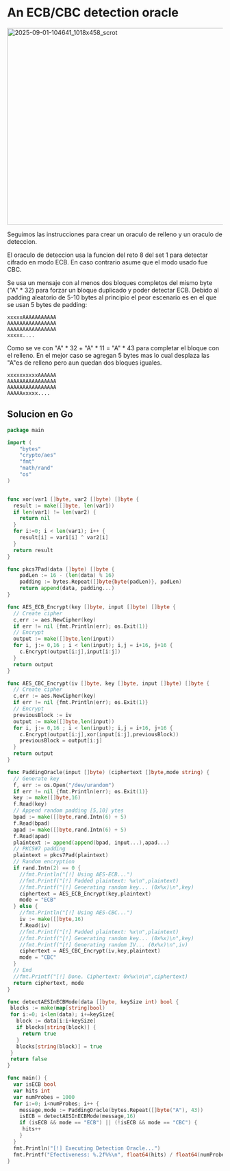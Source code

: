 # An ECB/CBC detection oracle 

<img width="1018" height="458" alt="2025-09-01-104641_1018x458_scrot" src="https://github.com/user-attachments/assets/157906fc-e07f-4a38-8a7c-a4a50e61bfc5" />

Seguimos las instrucciones para crear un oraculo de relleno y un oraculo de deteccion. 

El oraculo de deteccion usa la funcion del reto 8 del set 1 para detectar cifrado en modo ECB. En caso contrario asume que el modo usado fue CBC.

Se usa un mensaje con al menos dos bloques completos del mismo byte ("A" * 32) para forzar un bloque duplicado y poder detectar ECB. Debido al padding aleatorio de 5-10 bytes al principio el peor escenario es en el que se usan 5 bytes de padding:
```
xxxxxAAAAAAAAAAA
AAAAAAAAAAAAAAAA
AAAAAAAAAAAAAAAA
xxxxx....
```

Como se ve con "A" * 32 + "A" * 11 = "A" * 43 para completar el bloque con el relleno. En el mejor caso se agregan 5 bytes mas lo cual desplaza las "A"es de relleno pero aun quedan dos bloques iguales.
```
xxxxxxxxxxAAAAAA
AAAAAAAAAAAAAAAA
AAAAAAAAAAAAAAAA
AAAAAxxxxx....
```

## Solucion en Go
``` go
package main

import (
	"bytes"
	"crypto/aes"
	"fmt"
	"math/rand"
	"os"
)


func xor(var1 []byte, var2 []byte) []byte {
  result := make([]byte, len(var1))
  if len(var1) != len(var2) {
    return nil
  }
  for i:=0; i < len(var1); i++ {
    result[i] = var1[i] ^ var2[i]
  }
  return result
}

func pkcs7Pad(data []byte) []byte {
    padLen := 16 - (len(data) % 16)
    padding := bytes.Repeat([]byte{byte(padLen)}, padLen)
    return append(data, padding...)
}

func AES_ECB_Encrypt(key []byte, input []byte) []byte {
  // Create cipher
  c,err := aes.NewCipher(key)
  if err != nil {fmt.Println(err); os.Exit(1)}
  // Encrypt
  output := make([]byte,len(input))
  for i, j:= 0,16 ; i < len(input); i,j = i+16, j+16 {
    c.Encrypt(output[i:j],input[i:j])
  }
  return output
}

func AES_CBC_Encrypt(iv []byte, key []byte, input []byte) []byte {
  // Create cipher
  c,err := aes.NewCipher(key)
  if err != nil {fmt.Println(err); os.Exit(1)}
  // Encrypt
  previousBlock := iv
  output := make([]byte,len(input))
  for i, j:= 0,16 ; i < len(input); i,j = i+16, j+16 {
    c.Encrypt(output[i:j],xor(input[i:j],previousBlock))
    previousBlock = output[i:j]
  }
  return output
}

func PaddingOracle(input []byte) (ciphertext []byte,mode string) {
  // Generate key
  f, err := os.Open("/dev/urandom")
  if err != nil {fmt.Println(err); os.Exit(1)}
  key := make([]byte,16)
  f.Read(key)
  // Append random padding [5,10] ytes
  bpad := make([]byte,rand.Intn(6) + 5) 
  f.Read(bpad)
  apad := make([]byte,rand.Intn(6) + 5) 
  f.Read(apad)
  plaintext := append(append(bpad, input...),apad...)
  // PKCS#7 padding
  plaintext = pkcs7Pad(plaintext)
  // Random encryption
  if rand.Intn(2) == 0 {
    //fmt.Println("[!] Using AES-ECB...")
    //fmt.Printf("[!] Padded plaintext: %x\n",plaintext)
    //fmt.Printf("[!] Generating random key... (0x%x)\n",key)
    ciphertext = AES_ECB_Encrypt(key,plaintext) 
    mode = "ECB"
  } else {
    //fmt.Println("[!] Using AES-CBC...")
    iv := make([]byte,16)
    f.Read(iv)
    //fmt.Printf("[!] Padded plaintext: %x\n",plaintext)
    //fmt.Printf("[!] Generating random key... (0x%x)\n",key)
    //fmt.Printf("[!] Generating random IV... (0x%x)\n",iv)
    ciphertext = AES_CBC_Encrypt(iv,key,plaintext)
    mode = "CBC"
  }
  // End
  //fmt.Printf("[!] Done. Ciphertext: 0x%x\n\n",ciphertext)
  return ciphertext, mode
}

func detectAESInECBMode(data []byte, keySize int) bool {
 blocks := make(map[string]bool) 
 for i:=0; i<len(data); i+=keySize{
   block := data[i:i+keySize]
   if blocks[string(block)] {
     return true
   }
   blocks[string(block)] = true
 }
 return false
}

func main() {
  var isECB bool
  var hits int
  var numProbes = 1000
  for i:=0; i<numProbes; i++ {
    message,mode := PaddingOracle(bytes.Repeat([]byte("A"), 43))
    isECB = detectAESInECBMode(message,16)
    if (isECB && mode == "ECB") || (!isECB && mode == "CBC") {
     hits++ 
    }
  }
  fmt.Println("[!] Executing Detection Oracle...")
  fmt.Printf("Efectiveness: %.2f%%\n", float64(hits) / float64(numProbes) * 100)
}
```



